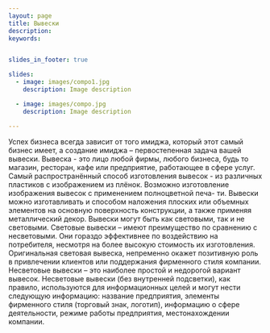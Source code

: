```yaml
---
layout: page
title: Вывески
description:
keywords:


slides_in_footer: true

slides:
  - image: images/compo1.jpg
    description: Image description

  - image: images/compo.jpg
    description: Image description

---
```



Успех бизнеса всегда зависит от того имиджа, который этот самый бизнес имеет, а создание имиджа – первостепенная задача вашей вывески.
Вывеска - это лицо любой фирмы, любого бизнеса, будь то магазин, ресторан, кафе или предприятие, работающее в сфере услуг. Самый распространённый способ изготовления вывесок - из различных пластиков с изображением из плёнок. Возможно изготовление изображения вывесок с применением полноцветной печа- ти. Вывески можно изготавливать и способом наложения плоских или объемных элементов на основную поверхность конструкции, а также применяя металлический декор.
Вывески могут быть как световыми, так и не световыми. 
Световые вывески – имеют преимущество по сравнению с несветовыми. Они гораздо эффективнее по воздействию на потребителя, несмотря на более высокую стоимость их изготовления. Оригинальная световая вывеска, непременно окажет позитивную роль в привлечении клиентов или поддержания фирменного стиля компании.
Несветовые вывески – это наиболее простой и недорогой вариант вывесок. Несветовые вывески (без внутренней подсветки), как правило, используются для информационных целей и могут нести следующую информацию: название предприятия, элементы фирменного стиля (торговый знак, логотип), информацию о сфере деятельности, режиме работы предприятия, местонахождении компании.
